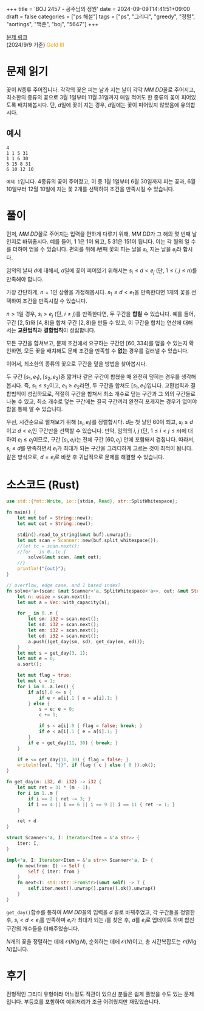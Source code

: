 +++
title = 'BOJ 2457 - 공주님의 정원'
date = 2024-09-09T14:41:51+09:00
draft = false
categories = ["ps 해설"]
tags = ["ps", "그리디", "greedy", "정렬", "sortings", "백준", "boj", "5647"]
+++

[문제 링크](https://www.acmicpc.net/problem/2457)  
(2024/9/9 기준) <span style="color: #ec9a00;">Gold III</span>

# 문제 읽기
꽃이 $N$종류 주어집니다. 각각의 꽃은 피는 날과 지는 날이 각각 $MM\ DD$꼴로 주어지고, 최소한의 종류의 꽃으로 $3$월 $1$일부터 $11$월 $31$일까지 매일 적어도 한 종류의 꽃이 피어있도록 배치해봅시다. 단, $d$일에 꽃이 지는 경우, $d$일에는 꽃이 피어있지 않았음에 유의합시다.

## 예시
```
4
1 1 5 31
1 1 6 30
5 15 8 31
6 10 12 10
```
`예제 1`입니다. $4$종류의 꽃이 주어졌고, 이 중 $1$월 $1$일부터 $6$월 $30$일까지 피는 꽃과, $6$월 $10$일부터 $12$월 $10$일에 지는 꽃 $2$개를 선택하여 조건을 만족시킬 수 있습니다.

# 풀이
먼저, $MM\ DD$꼴로 주어지는 입력을 편하게 다루기 위해, $MM\ DD$가 그 해의 몇 번째 날인지로 바꿔줍시다. 예를 들어, $1\ 1$은 $1$이 되고, $5\ 31$은 $151$이 됩니다. 이는 각 월의 일 수를 더하여 얻을 수 있습니다. 편의를 위해 $i$번째 꽃의 피는 날을 $s_i$, 지는 날을 $e_i$라 합시다.

임의의 날짜 $d$에 대해서, $d$일에 꽃이 피어있기 위해서는 $s_i \leq d < e_j$ (단, $1 \leq i, j \leq n$)를 만족해야 합니다. 

가장 간단하게, $n=1$인 상황을 가정해봅시다. $s_1 \leq d < e_1$을 만족한다면 $1$개의 꽃을 선택하여 조건을 만족시킬 수 있습니다. 

$n > 1$일 경우, $s_i>e_j$ (단, $i \neq j$)를 만족한다면, 두 구간을 **합칠** 수 있습니다. 예를 들어, 구간 $[2, 5)$와 $[4, 8)$을 합쳐 구간 $[2, 8)$을 만들 수 있고, 이 구간을 합치는 연산에 대해서는 **교환법칙**과 **결합법칙**이 성립합니다.

모든 구간을 합쳐보고, 문제 조건에서 요구하는 구간인 $[60, 334)$를 덮을 수 있는지 확인하면, 모든 꽃을 배치해도 문제 조건을 만족할 수 **없는** 경우를 걸러낼 수 있습니다.

이어서, 최소한의 종류의 꽃으로 구간을 덮을 방법을 찾아봅시다.

두 구간 $[s_1, e_1)$, $[s_2, e_2)$중 짧거나 같은 구간이 합쳤을 때 완전히 덮히는 경우를 생각해봅시다. 즉, $s_1 \leq s_2$이고, $e_1 \geq e_2$라면, 두 구간을 합쳐도 $[s_1, e_1)$입니다. 교환법칙과 결합법칙이 성립하므로, 적절히 구간을 합쳐서 최소 개수로 덮는 구간과 그 외의 구간들로 나눌 수 있고, 최소 개수로 덮는 구간에는 결국 구간끼리 완전히 포개지는 경우가 없어야 함을 통해 알 수 있습니다.

우선, 시간순으로 펼쳐보기 위해 $(s_i, e_i)$를 정렬합시다. $d$는 첫 날인 $60$이 되고, $s_i \leq d$이고 $d < e_i$인 구간만을 선택할 수 있습니다. 만약, 임의의 $i$, $j$ (단, $1 \leq i < j \leq n$)에 대하여 $e_i \leq e_j$이므로, 구간 $[s_i, e_i)$는 전체 구간 $[60, e_j)$ 안에 포함돼서 겹칩니다. 따라서, $s_i \leq d$를 만족하면서 $e_i$가 최대가 되는 구간을 그리디하게 고르는 것이 최적이 됩니다. 같은 방식으로, $d = e_i$로 바꾼 후 귀납적으로 문제를 해결할 수 있습니다.

# 소스코드 (Rust)
```rust
use std::{fmt::Write, io::{stdin, Read}, str::SplitWhitespace};

fn main() {
    let mut buf = String::new();
    let mut out = String::new();

    stdin().read_to_string(&mut buf).unwrap();
    let mut scan = Scanner::new(buf.split_whitespace());
    //let tc = scan.next();
    //for _ in 0..tc {
        solve(&mut scan, &mut out);
    //}
    println!("{out}");
}

// overflow, edge case, and 1 based index?
fn solve<'a>(scan: &mut Scanner<'a, SplitWhitespace<'a>>, out: &mut String) {
    let n: usize = scan.next();
    let mut a = Vec::with_capacity(n);

    for _ in 0..n {
        let sm: i32 = scan.next();
        let sd: i32 = scan.next();
        let em: i32 = scan.next();
        let ed: i32 = scan.next();
        a.push((get_day(sm, sd), get_day(em, ed)));
    }
    let mut s = get_day(3, 1);
    let mut e = 0;
    a.sort();

    let mut flag = true;
    let mut c = 1;
    for i in 0..a.len() {
        if a[i].0 <= s {
            if e < a[i].1 { e = a[i].1; }
        } else {
            s = e; e = 0;
            c += 1;

            if s < a[i].0 { flag = false; break; }
            if e < a[i].1 { e = a[i].1; }
        }
        if e > get_day(11, 30) { break; }
    }

    if e <= get_day(11, 30) { flag = false; }
    writeln!(out, "{}", if flag { c } else { 0 }).ok();
}

fn get_day(m: i32, d: i32) -> i32 {
    let mut ret = 31 * (m - 1);
    for i in 1..m {
        if i == 2 { ret -= 3; }
        if i == 4 || i == 6 || i == 9 || i == 11 { ret -= 1; }
    }

    ret + d
}

struct Scanner<'a, I: Iterator<Item = &'a str>> {
    iter: I,
}

impl<'a, I: Iterator<Item = &'a str>> Scanner<'a, I> {
    fn new(from: I) -> Self {
        Self { iter: from }
    }
    fn next<T: std::str::FromStr>(&mut self) -> T {
        self.iter.next().unwrap().parse().ok().unwrap()
    }
}
```
`get_day()`함수를 통하여 $MM\ DD$꼴의 입력을 $d$ 꼴로 바꿔주었고, 각 구간들을 정렬한 후, $s_i < d < e_i$를 만족하며 $e_i$가 최대가 되는 $i$를 찾은 후, $d$를 $e_i$로 업데이트 하며 합친 구간의 개수들을 더해주었습니다.

$N$개의 꽃을 정렬하는 데에 $\mathcal{O}(N\lg N)$, 순회하는 데에 $\mathcal{O}(N)$이고, 총 시간복잡도는 $\mathcal{O}(N\lg N)$입니다.

# 후기
전형적인 그리디 유형이라 어느정도 직관이 있으신 분들은 쉽게 풀었을 수도 있는 문제입니다. 부등호를 포함하여 예외처리가 조금 어려웠지만 재밌었습니다.
